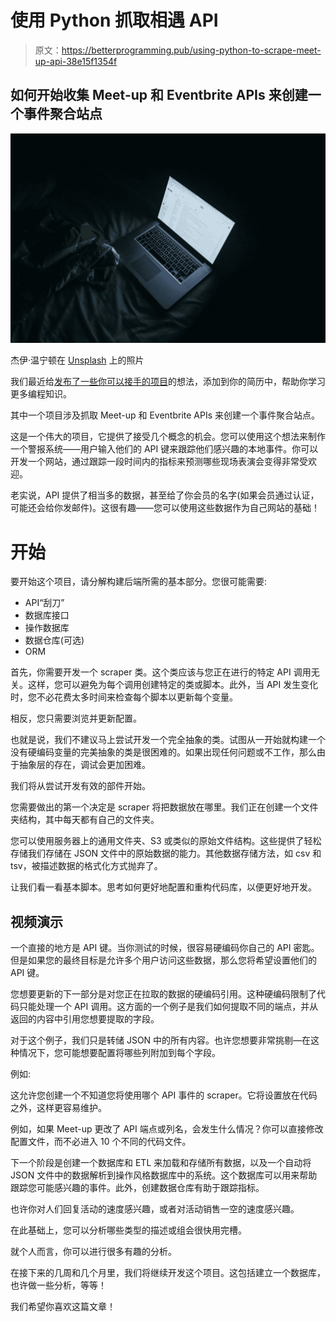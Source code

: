 # 使用 Python 抓取相遇 API

> 原文：<https://betterprogramming.pub/using-python-to-scrape-meet-up-api-38e15f1354f>

## 如何开始收集 Meet-up 和 Eventbrite APIs 来创建一个事件聚合站点

![](img/da2644afe713a2bb5a0d0daae8a95375.png)

杰伊·温宁顿在 [Unsplash](https://unsplash.com/search/photos/web-development?utm_source=unsplash&utm_medium=referral&utm_content=creditCopyText) 上的照片

我们最近给[发布了一些你可以接手的项目](https://medium.com/better-programming/10-great-programming-projects-to-improve-your-resume-and-learn-to-program-74b14d3e9e16)的想法，添加到你的简历中，帮助你学习更多编程知识。

其中一个项目涉及抓取 Meet-up 和 Eventbrite APIs 来创建一个事件聚合站点。

这是一个伟大的项目，它提供了接受几个概念的机会。您可以使用这个想法来制作一个警报系统——用户输入他们的 API 键来跟踪他们感兴趣的本地事件。你可以开发一个网站，通过跟踪一段时间内的指标来预测哪些现场表演会变得非常受欢迎。

老实说，API 提供了相当多的数据，甚至给了你会员的名字(如果会员通过认证，可能还会给你发邮件)。这很有趣——您可以使用这些数据作为自己网站的基础！

# 开始

要开始这个项目，请分解构建后端所需的基本部分。您很可能需要:

*   API“刮刀”
*   数据库接口
*   操作数据库
*   数据仓库(可选)
*   ORM

首先，你需要开发一个 scraper 类。这个类应该与您正在进行的特定 API 调用无关。这样，您可以避免为每个调用创建特定的类或脚本。此外，当 API 发生变化时，您不必花费太多时间来检查每个脚本以更新每个变量。

相反，您只需要浏览并更新配置。

也就是说，我们不建议马上尝试开发一个完全抽象的类。试图从一开始就构建一个没有硬编码变量的完美抽象的类是很困难的。如果出现任何问题或不工作，那么由于抽象层的存在，调试会更加困难。

我们将从尝试开发有效的部件开始。

您需要做出的第一个决定是 scraper 将把数据放在哪里。我们正在创建一个文件夹结构，其中每天都有自己的文件夹。

您可以使用服务器上的通用文件夹、S3 或类似的原始文件结构。这些提供了轻松存储我们存储在 JSON 文件中的原始数据的能力。其他数据存储方法，如 csv 和 tsv，被描述数据的格式化方式抛弃了。

让我们看一看基本脚本。思考如何更好地配置和重构代码库，以便更好地开发。

## 视频演示

一个直接的地方是 API 键。当你测试的时候，很容易硬编码你自己的 API 密匙。但是如果您的最终目标是允许多个用户访问这些数据，那么您将希望设置他们的 API 键。

您想要更新的下一部分是对您正在拉取的数据的硬编码引用。这种硬编码限制了代码只能处理一个 API 调用。这方面的一个例子是我们如何提取不同的端点，并从返回的内容中引用您想要提取的字段。

对于这个例子，我们只是转储 JSON 中的所有内容。也许您想要非常挑剔—在这种情况下，您可能想要配置将哪些列附加到每个字段。

例如:

这允许您创建一个不知道您将使用哪个 API 事件的 scraper。它将设置放在代码之外，这样更容易维护。

例如，如果 Meet-up 更改了 API 端点或列名，会发生什么情况？你可以直接修改配置文件，而不必进入 10 个不同的代码文件。

下一个阶段是创建一个数据库和 ETL 来加载和存储所有数据，以及一个自动将 JSON 文件中的数据解析到操作风格数据库中的系统。这个数据库可以用来帮助跟踪您可能感兴趣的事件。此外，创建数据仓库有助于跟踪指标。

也许你对人们回复活动的速度感兴趣，或者对活动销售一空的速度感兴趣。

在此基础上，您可以分析哪些类型的描述或组会很快用完槽。

就个人而言，你可以进行很多有趣的分析。

在接下来的几周和几个月里，我们将继续开发这个项目。这包括建立一个数据库，也许做一些分析，等等！

我们希望你喜欢这篇文章！